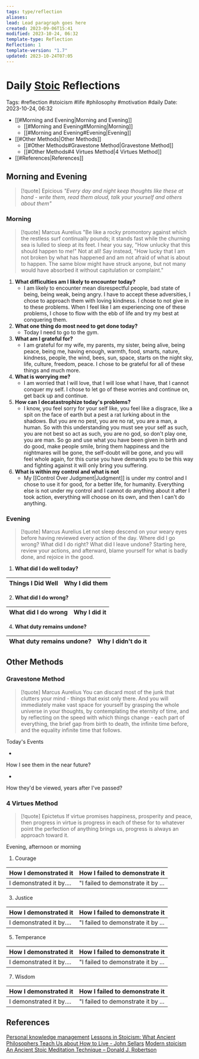 ```yaml
---
tags: type/reflection
aliases: 
lead: Lead paragraph goes here
created: 2023-09-06T15:41
modified: 2023-10-24, 06:32
template-type: Reflection
Reflection: 1
template-version: "1.7"
updated: 2023-10-24T07:05
---
```



# Daily [Stoic](../SLIP-BOX/Stoicism.md) Reflections

Tags:  #reflection #stoicism #life #philosophy #motivation #daily 
Date: 2023-10-24, 06:32

- [[#Morning and Evening|Morning and Evening]]
	- [[#Morning and Evening#Morning|Morning]]
	- [[#Morning and Evening#Evening|Evening]]
- [[#Other Methods|Other Methods]]
	- [[#Other Methods#Gravestone Method|Gravestone Method]]
	- [[#Other Methods#4 Virtues Method|4 Virtues Method]]
- [[#References|References]]


## Morning and Evening

> [!quote] Epicious 
> _"Every day and night keep thoughts like these at hand - write them, read them aloud, talk your yourself and others about them"_

### Morning

> [!quote] Marcus Aurelius
> "Be like a rocky promontory against which the restless surf continually pounds; it stands fast while the churning sea is lulled to sleep at its feet. I hear you say, "How unlucky that this should happen to me!" Not at all! Say instead, "How lucky that I am not broken by what has happened and am not afraid of what is about to happen. The same blow might have struck anyone, but not many would have absorbed it without capitulation or complaint."

1. **What difficulties am I likely to encounter today?**
	- I am likely to encounter mean disrespectful people, bad state of being, being weak, being angry. I have to accept these adversities, I chose to approach them with loving kindness. I chose to not give in to these problems. When I feel like I am experiencing one of these problems, I chose to flow with the ebb of life and try my best at conquering them. 
2. **What one thing do most need to get done today?**
	- Today I need to go to the gym.
1. **What am I grateful for?**
	- I am grateful for my wife, my parents, my sister, being alive, being peace, being me, having enough, warmth, food, smarts, nature, kindness, people, the wind, bees, sun, space, starts on the night sky, life, culture, freedom, peace. I chose to be grateful for all of these things and much more.   
2. **What is worrying me?**
	- I am worried that I will love, that I will lose what I have, that I cannot conquer my self. I chose to let go of these worries and continue on, get back up and continue.
3. **How can I decatastrophize today's problems?**
	- I know, you feel sorry for your self like, you feel like a disgrace, like a spit on the face of earth but a pest a rat lurking about in the shadows. But you are no pest, you are no rat, you are a man, a human. So with this understanding you must see your self as such, you are not best so act as such, you are no god, so don't play one, you are man. So go and use what you have been given in birth and do good, make people smile, bring them happiness and the nightmares will be gone, the self-doubt will be gone, and you will feel whole again, for this curse you have demands you to be this way and fighting against it will only bring you suffering. 
4. **What is within my control and what is not**
	- My [[Control Over Judgment|Judgment]] is under my control and I chose to use it for good, for a better life, for humanity. Everything else is not under my control and I cannot do anything about it after I took action, everything will choose on its own, and then I can't do anything.
 
### Evening

> [!quote] Marcus Aurelius
> Let not sleep descend on your weary eyes before having reviewed every action of the day. Where did I go wrong? What did I do right? What did I leave undone? Starting here, review your actions, and afterward, blame yourself for what is badly done, and rejoice in the good.

1. **What did I do well today?**

| Things I Did Well | Why I did them |
| ------------------- | ---------------- |

2. **What did I do wrong?**

| What did I do wrong | Why I did it |
| ------------------- | ---------------- |

4. **What duty remains undone?**

| What duty remains undone? | Why I didn't do it |
| ------------------- | ---------------- |

## Other Methods

### Gravestone Method

> [!quote] Marcus Aurelius
> You can discard most of the junk that clutters your mind - things that exist only there. And you will immediately make vast space for yourself by grasping the whole universe in your thoughts, by contemplating the eternity of time, and by reflecting on the speed with which things change - each part of everything, the brief gap from birth to death, the infinite time before, and the equality infinite time that follows. 

Today's Events 

-

How I see them in the near future? 

-

How they'd be viewed, years after I've passed?

### 4 Virtues Method

> [!quote] Epictetus 
> If virtue promises happiness, prosperity and peace, then progress in virtue is progress in each of these for to whatever point the perfection of anything brings us, progress is always an approach toward it.

Evening, afternoon or morning

1. Courage 

| How I demonstrated it  | How I failed to demonstrate it |
| ------------------- | ---------------- |
| I demonstrated it by....                 | "I failed to demonstrate it by ...              |

3. Justice

| How I demonstrated it  | How I failed to demonstrate it |
| ------------------- | ---------------- |
| I demonstrated it by....                 | "I failed to demonstrate it by ...             

5. Temperance

| How I demonstrated it  | How I failed to demonstrate it |
| ------------------- | ---------------- |
| I demonstrated it by....                 | "I failed to demonstrate it by ...             

7. Wisdom

| How I demonstrated it  | How I failed to demonstrate it |
| ------------------- | ---------------- |
| I demonstrated it by....                 | "I failed to demonstrate it by ...             

## References

[Personal knowledge management](Personal%20knowledge%20management.md)
[Lessons in Stoicism: What Ancient Philosophers Teach Us about How to Live - John Sellars](https://books.google.cz/books/about/Lessons_in_Stoicism.html?id=ky84zQEACAAJ&redir_esc=y)
[Modern stoicism](https://modernstoicism.com/)
[An Ancient Stoic Meditation Technique – Donald J. Robertson](https://donaldrobertson.name/2017/03/22/an-ancient-stoic-meditation-technique/)


